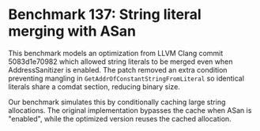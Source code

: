 # Benchmark 137: String literal merging with ASan

This benchmark models an optimization from LLVM Clang commit 5083d1e70982
which allowed string literals to be merged even when AddressSanitizer is
enabled. The patch removed an extra condition preventing mangling in
`GetAddrOfConstantStringFromLiteral` so identical literals share a
comdat section, reducing binary size.

Our benchmark simulates this by conditionally caching large string
allocations. The original implementation bypasses the cache when ASan is
"enabled", while the optimized version reuses the cached allocation.
